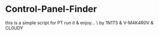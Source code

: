 # Control-Panel-Finder
this is a simple script for PT
run it & enjoy...
\ by 1N1T5 & V-M4K4R0V & CL0UDY
